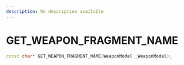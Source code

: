 ```yaml
---
description: No description available 
---
```


# GET_WEAPON_FRAGMENT_NAME

```cpp
const char* GET_WEAPON_FRAGMENT_NAME(WeaponModel _WeaponModel);
```